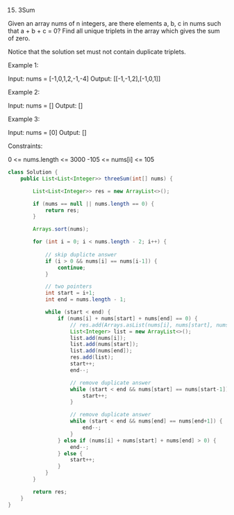 15. 3Sum

Given an array nums of n integers, are there elements a, b, c in nums such that a + b + c = 0? Find all unique triplets in the array which gives the sum of zero.

Notice that the solution set must not contain duplicate triplets.

Example 1:

Input: nums = [-1,0,1,2,-1,-4]
Output: [[-1,-1,2],[-1,0,1]]

Example 2:

Input: nums = []
Output: []

Example 3:

Input: nums = [0]
Output: []

Constraints:

0 <= nums.length <= 3000
-105 <= nums[i] <= 105

```java
class Solution {
    public List<List<Integer>> threeSum(int[] nums) {

        List<List<Integer>> res = new ArrayList<>();

        if (nums == null || nums.length == 0) {
            return res;
        }

        Arrays.sort(nums);

        for (int i = 0; i < nums.length - 2; i++) {
            
            // skip duplicte answer
            if (i > 0 && nums[i] == nums[i-1]) {
                continue;
            }

            // two pointers
            int start = i+1;
            int end = nums.length - 1;

            while (start < end) {
                if (nums[i] + nums[start] + nums[end] == 0) {
                    // res.add(Arrays.asList(nums[i], nums[start], nums[end]));
                    List<Integer> list = new ArrayList<>();
                    list.add(nums[i]);
                    list.add(nums[start]);
                    list.add(nums[end]);
                    res.add(list);
                    start++;
                    end--;

                    // remove duplicate answer
                    while (start < end && nums[start] == nums[start-1]) {
                        start++;
                    }

                    // remove duplicate answer
                    while (start < end && nums[end] == nums[end+1]) {
                        end--;
                    }
                } else if (nums[i] + nums[start] + nums[end] > 0) {
                    end--;
                } else {
                    start++;
                }
            }
        }

        return res;
    }
}
```
